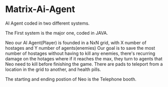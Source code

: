 # Matrix-Ai-Agent
AI Agent coded in two different systems.

The First system is the major one, coded in JAVA.

Neo our AI Agent(Player) is founded in a NxN grid, with X number of hostages and Y number of agents(enemies)
Our goal is to save the most number of hostages without having to kill any enemies, there's recurring damage on the hotages where if it reaches the max, they turn to agents that Neo need to kill before finishing the game.
There are pads to teleport from a location in the grid to another, and health pills.

The starting and ending postion of Neo is the Telephone booth.
